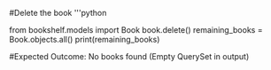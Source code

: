 #Delete the book
'''python

from bookshelf.models import Book
book.delete()
remaining_books = Book.objects.all()
print(remaining_books)

#Expected Outcome: No books found (Empty QuerySet in output)